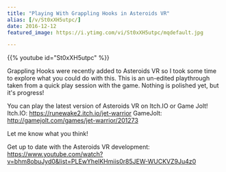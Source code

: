 ```yaml
---
title: "Playing With Grappling Hooks in Asteroids VR"
alias: [/v/St0xXH5utpc/]
date: 2016-12-12
featured_image: https://i.ytimg.com/vi/St0xXH5utpc/mqdefault.jpg

---
```


{{% youtube id="St0xXH5utpc" %}}

Grappling Hooks were recently added to Asteroids VR so I took some time to explore what you could do with this. This is an un-edited playthrough taken from a quick play session with the game. Nothing is polished yet, but it's progress!

You can play the latest version of Asteroids VR on Itch.IO or Game Jolt!
Itch.IO: https://runewake2.itch.io/jet-warrior
GameJolt: http://gamejolt.com/games/jet-warrior/201273

Let me know what you think!

Get up to date with the Asteroids VR development: https://www.youtube.com/watch?v=bhm8obuJyd0&list=PLEwYhelKHmiis0r85JEW-WUCKVZ9Ju4z0